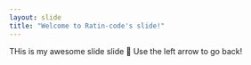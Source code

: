 ```yaml
---
layout: slide
title: "Welcome to Ratin-code's slide!"
---
```

THis is my awesome slide slide :tada:
Use the left arrow to go back!
